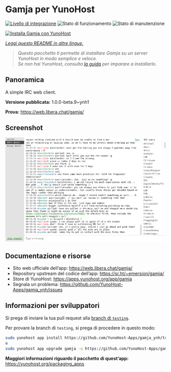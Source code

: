 <!--
N.B.: Questo README è stato automaticamente generato da <https://github.com/YunoHost/apps/tree/master/tools/readme_generator>
NON DEVE essere modificato manualmente.
-->

# Gamja per YunoHost

[![Livello di integrazione](https://dash.yunohost.org/integration/gamja.svg)](https://dash.yunohost.org/appci/app/gamja) ![Stato di funzionamento](https://ci-apps.yunohost.org/ci/badges/gamja.status.svg) ![Stato di manutenzione](https://ci-apps.yunohost.org/ci/badges/gamja.maintain.svg)

[![Installa Gamja con YunoHost](https://install-app.yunohost.org/install-with-yunohost.svg)](https://install-app.yunohost.org/?app=gamja)

*[Leggi questo README in altre lingue.](./ALL_README.md)*

> *Questo pacchetto ti permette di installare Gamja su un server YunoHost in modo semplice e veloce.*  
> *Se non hai YunoHost, consulta [la guida](https://yunohost.org/install) per imparare a installarlo.*

## Panoramica

A simple IRC web client.

**Versione pubblicata:** 1.0.0-beta.9~ynh1

**Prova:** <https://web.libera.chat/gamja/>

## Screenshot

![Screenshot di Gamja](./doc/screenshots/screenshot.png)

## Documentazione e risorse

- Sito web ufficiale dell’app: <https://web.libera.chat/gamja/>
- Repository upstream del codice dell’app: <https://sr.ht/~emersion/gamja/>
- Store di YunoHost: <https://apps.yunohost.org/app/gamja>
- Segnala un problema: <https://github.com/YunoHost-Apps/gamja_ynh/issues>

## Informazioni per sviluppatori

Si prega di inviare la tua pull request alla [branch di `testing`](https://github.com/YunoHost-Apps/gamja_ynh/tree/testing).

Per provare la branch di `testing`, si prega di procedere in questo modo:

```bash
sudo yunohost app install https://github.com/YunoHost-Apps/gamja_ynh/tree/testing --debug
o
sudo yunohost app upgrade gamja -u https://github.com/YunoHost-Apps/gamja_ynh/tree/testing --debug
```

**Maggiori informazioni riguardo il pacchetto di quest’app:** <https://yunohost.org/packaging_apps>
